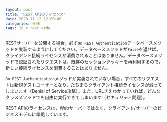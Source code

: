 ```yaml
---
layout: post
title: "REST APIのライセンス"
date: 2020-11-12 12:00:00
categories: 仕様
tags: 18.x rest orda
---
```


RESTサーバーを公開する場合，必ず``On REST Authentication``データベースメソッドを実装するようにしてください。データベースメソッドが``False``を返せば，クライアント接続ライセンスが消費されることはありません。データベースメソッドで認証されたリクエストは，既存のセッションクッキーを再利用するので，新しい接続ライセンスを消費することはありません。

``On REST Authentication``メソッドが実装されていない場合，すべてのリクエストは新規ゲストユーザーとなり，たちまちクライアント接続ライセンスが減ってしまいます（Denial of Service攻撃）。また，URLさえわかっていれば，どんなクラスメソッドでも自由に実行できてしまいます（セキュリティ問題）。

REST APIのライセンスは，Webサーバーではなく，クライアント/サーバーのビジネスモデルに準拠しています。
